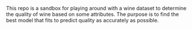 This repo is a sandbox for playing around with a wine dataset to determine the quality of wine based on some attributes. The purpose is to find the best model that fits to predict quality as accurately as possible. 